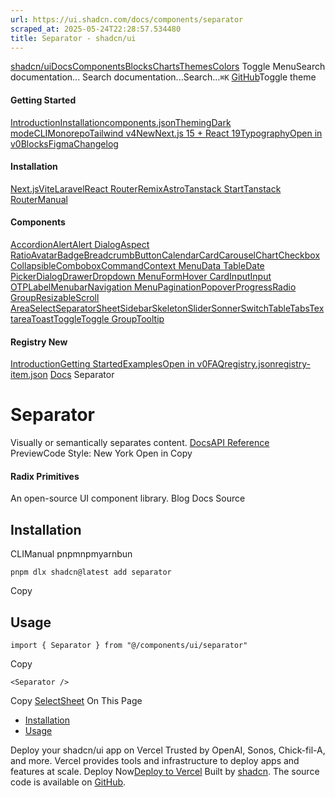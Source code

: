 ```yaml
---
url: https://ui.shadcn.com/docs/components/separator
scraped_at: 2025-05-24T22:28:57.534480
title: Separator - shadcn/ui
---
```


[shadcn/ui](https://ui.shadcn.com/)[Docs](https://ui.shadcn.com/docs/installation)[Components](https://ui.shadcn.com/docs/components)[Blocks](https://ui.shadcn.com/blocks)[Charts](https://ui.shadcn.com/charts)[Themes](https://ui.shadcn.com/themes)[Colors](https://ui.shadcn.com/colors)
Toggle MenuSearch documentation...
Search documentation...Search...`⌘K`
[GitHub](https://github.com/shadcn-ui/ui)Toggle theme
#### Getting Started 
[Introduction](https://ui.shadcn.com/docs)[Installation](https://ui.shadcn.com/docs/installation)[components.json](https://ui.shadcn.com/docs/components-json)[Theming](https://ui.shadcn.com/docs/theming)[Dark mode](https://ui.shadcn.com/docs/dark-mode)[CLI](https://ui.shadcn.com/docs/cli)[Monorepo](https://ui.shadcn.com/docs/monorepo)[Tailwind v4New](https://ui.shadcn.com/docs/tailwind-v4)[Next.js 15 + React 19](https://ui.shadcn.com/docs/react-19)[Typography](https://ui.shadcn.com/docs/components/typography)[Open in v0](https://ui.shadcn.com/docs/v0)[Blocks](https://ui.shadcn.com/docs/blocks)[Figma](https://ui.shadcn.com/docs/figma)[Changelog](https://ui.shadcn.com/docs/changelog)
#### Installation 
[Next.js](https://ui.shadcn.com/docs/installation/next)[Vite](https://ui.shadcn.com/docs/installation/vite)[Laravel](https://ui.shadcn.com/docs/installation/laravel)[React Router](https://ui.shadcn.com/docs/installation/react-router)[Remix](https://ui.shadcn.com/docs/installation/remix)[Astro](https://ui.shadcn.com/docs/installation/astro)[Tanstack Start](https://ui.shadcn.com/docs/installation/tanstack)[Tanstack Router](https://ui.shadcn.com/docs/installation/tanstack-router)[Manual](https://ui.shadcn.com/docs/installation/manual)
#### Components 
[Accordion](https://ui.shadcn.com/docs/components/accordion)[Alert](https://ui.shadcn.com/docs/components/alert)[Alert Dialog](https://ui.shadcn.com/docs/components/alert-dialog)[Aspect Ratio](https://ui.shadcn.com/docs/components/aspect-ratio)[Avatar](https://ui.shadcn.com/docs/components/avatar)[Badge](https://ui.shadcn.com/docs/components/badge)[Breadcrumb](https://ui.shadcn.com/docs/components/breadcrumb)[Button](https://ui.shadcn.com/docs/components/button)[Calendar](https://ui.shadcn.com/docs/components/calendar)[Card](https://ui.shadcn.com/docs/components/card)[Carousel](https://ui.shadcn.com/docs/components/carousel)[Chart](https://ui.shadcn.com/docs/components/chart)[Checkbox](https://ui.shadcn.com/docs/components/checkbox)[Collapsible](https://ui.shadcn.com/docs/components/collapsible)[Combobox](https://ui.shadcn.com/docs/components/combobox)[Command](https://ui.shadcn.com/docs/components/command)[Context Menu](https://ui.shadcn.com/docs/components/context-menu)[Data Table](https://ui.shadcn.com/docs/components/data-table)[Date Picker](https://ui.shadcn.com/docs/components/date-picker)[Dialog](https://ui.shadcn.com/docs/components/dialog)[Drawer](https://ui.shadcn.com/docs/components/drawer)[Dropdown Menu](https://ui.shadcn.com/docs/components/dropdown-menu)[Form](https://ui.shadcn.com/docs/components/form)[Hover Card](https://ui.shadcn.com/docs/components/hover-card)[Input](https://ui.shadcn.com/docs/components/input)[Input OTP](https://ui.shadcn.com/docs/components/input-otp)[Label](https://ui.shadcn.com/docs/components/label)[Menubar](https://ui.shadcn.com/docs/components/menubar)[Navigation Menu](https://ui.shadcn.com/docs/components/navigation-menu)[Pagination](https://ui.shadcn.com/docs/components/pagination)[Popover](https://ui.shadcn.com/docs/components/popover)[Progress](https://ui.shadcn.com/docs/components/progress)[Radio Group](https://ui.shadcn.com/docs/components/radio-group)[Resizable](https://ui.shadcn.com/docs/components/resizable)[Scroll Area](https://ui.shadcn.com/docs/components/scroll-area)[Select](https://ui.shadcn.com/docs/components/select)[Separator](https://ui.shadcn.com/docs/components/separator)[Sheet](https://ui.shadcn.com/docs/components/sheet)[Sidebar](https://ui.shadcn.com/docs/components/sidebar)[Skeleton](https://ui.shadcn.com/docs/components/skeleton)[Slider](https://ui.shadcn.com/docs/components/slider)[Sonner](https://ui.shadcn.com/docs/components/sonner)[Switch](https://ui.shadcn.com/docs/components/switch)[Table](https://ui.shadcn.com/docs/components/table)[Tabs](https://ui.shadcn.com/docs/components/tabs)[Textarea](https://ui.shadcn.com/docs/components/textarea)[Toast](https://ui.shadcn.com/docs/components/toast)[Toggle](https://ui.shadcn.com/docs/components/toggle)[Toggle Group](https://ui.shadcn.com/docs/components/toggle-group)[Tooltip](https://ui.shadcn.com/docs/components/tooltip)
#### Registry New
[Introduction](https://ui.shadcn.com/docs/registry)[Getting Started](https://ui.shadcn.com/docs/registry/getting-started)[Examples](https://ui.shadcn.com/docs/registry/examples)[Open in v0](https://ui.shadcn.com/docs/registry/open-in-v0)[FAQ](https://ui.shadcn.com/docs/registry/faq)[registry.json](https://ui.shadcn.com/docs/registry/registry-json)[registry-item.json](https://ui.shadcn.com/docs/registry/registry-item-json)
[Docs](https://ui.shadcn.com/docs)
Separator
# Separator
Visually or semantically separates content.
[Docs](https://www.radix-ui.com/docs/primitives/components/separator)[API Reference](https://www.radix-ui.com/docs/primitives/components/separator#api-reference)
PreviewCode
Style: New York
Open in Copy
#### Radix Primitives
An open-source UI component library.
Blog
Docs
Source
## [](https://ui.shadcn.com/docs/components/separator#installation)Installation
CLIManual
pnpmnpmyarnbun
```
pnpm dlx shadcn@latest add separator

```

Copy
## [](https://ui.shadcn.com/docs/components/separator#usage)Usage
```
import { Separator } from "@/components/ui/separator"
```
Copy
```
<Separator />
```
Copy
[Select](https://ui.shadcn.com/docs/components/select)[Sheet](https://ui.shadcn.com/docs/components/sheet)
On This Page
  * [Installation](https://ui.shadcn.com/docs/components/separator#installation)
  * [Usage](https://ui.shadcn.com/docs/components/separator#usage)


Deploy your shadcn/ui app on Vercel
Trusted by OpenAI, Sonos, Chick-fil-A, and more.
Vercel provides tools and infrastructure to deploy apps and features at scale.
Deploy Now[Deploy to Vercel](https://vercel.com/new?utm_source=shadcn_site&utm_medium=web&utm_campaign=docs_cta_deploy_now_callout)
Built by [shadcn](https://twitter.com/shadcn). The source code is available on [GitHub](https://github.com/shadcn-ui/ui).

